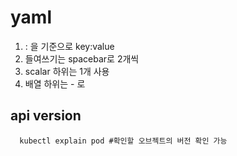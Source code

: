 # yaml

 1. : 을 기준으로 key:value
 2. 들여쓰기는 spacebar로 2개씩
 3. scalar 하위는 1개 사용
 4. 배열 하위는 - 로
 
## api version

      kubectl explain pod #확인할 오브젝트의 버전 확인 가능

